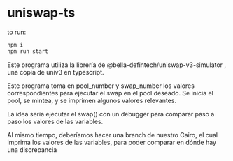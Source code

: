# uniswap-ts

to run:

```bash
npm i
npm run start
```

Este programa utiliza la librería de @bella-defintech/uniswap-v3-simulator , una copia de univ3 en typescript.

Este programa toma en pool_number y swap_number los valores correspondientes para ejecutar el swap en el pool deseado.
Se inicia el pool, se mintea, y se imprimen algunos valores relevantes.


La idea sería ejecutar el swap() con un debugger para comparar paso a paso los valores de las variables.

Al mismo tiempo, deberíamos hacer una branch de nuestro Cairo, el cual imprima los valores de las variables, para poder comparar en dónde hay una discrepancia
